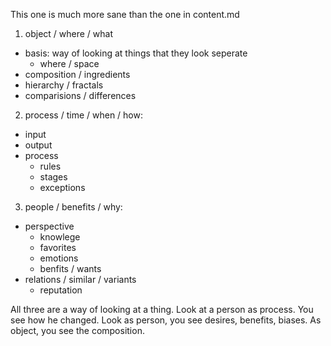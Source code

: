 This one is much more sane than the one in content.md

1. object / where / what
  - basis: way of looking at things that they look seperate
    - where / space
  - composition / ingredients
  - hierarchy / fractals
  - comparisions / differences

2. process / time / when / how:
  - input
  - output
  - process
    - rules
    - stages
    - exceptions

3. people / benefits / why:
  - perspective
    - knowlege
    - favorites
    - emotions
    - benfits / wants
  - relations / similar / variants
    - reputation

All three are a way of looking at a thing. Look at a person as process. You see how he changed. Look as person, you see desires, benefits, biases. As object, you see the composition.
